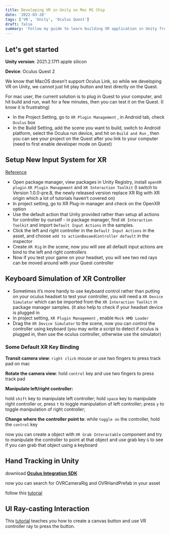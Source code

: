 ```yaml
---
title: Developing VR in Unity on Mac M1 Chip
date: '2022-03-20'
tags: ['VR', 'Unity', 'Oculus Quest']
draft: false
summary: 'Follow my guide to learn building VR application in Unity from scratch'
---
```


## Let's get started


**Unity version**: 2021.2.17f1 apple silicon 

**Device**: Oculus Quest 2


We know that MacOS doesn’t support Oculus Link, so while we developing VR on Unity, we cannot just hit play button and test directly on the Quest.

For mac user, the current solution is to plug in Quest to your computer, and hit build and run, wait for a few minutes, then you can test it on the Quest. (I know it is frustrating)

- In the Project Setting, go to `XR Plugin Management` , in Android tab, check `Oculus` box
- In the Build Setting, add the scene you want to build, switch to Android platform, select the Oculus run device, and hit on `Build and Run` , then you can see your project on the Quest after you link to your computer (need to first enable developer mode on Quest)

## Setup New Input System for XR

[Reference](https://www.youtube.com/watch?v=UlqdHrfXppo&ab_channel=Valem)

- Open package manager, view packages in Unity Registry, install `openXR plugin` `XR Plugin Management` and `XR Interaction Toolkit` (I switch to Version 1.0.0-pre.8, the newly released version replace XR Rig with XR origin which a lot of tutorials haven’t covered on)
- In project setting, go to XR Plug-in manager and check on the OpenXR option
- Use the default action that Unity provided rather than setup all actions for controller by ourself - in package manager, find `XR Interaction Toolkit` and import `Default Input Actions` in the samples.
- Click the left and right controller in the `Default Input Actions` in the asset, and choose `add to actionBasaedController default` in the inspector
- Create `XR Rig` in the scene, now you will see all default input actions are bind to the left and right controllers
- Now if you test your game on your headset, you will see two red rays can be moved around with your Quest controller

## Keyboard Simulation of XR Controller

- Sometimes it’s more handy to use keyboard control rather than putting on your oculus headset to test your controller, you will need a `XR Device Simulator` which can be imported from the `XR Interaction Toolkit` in package manager samples. (it also help to check if your headset device is plugged in
- In project setting, `XR Plugin Management` , enable `Mock HMD Loader`
- Drag the `XR Device Simulator` to the scene, now you can control the controller using keyboard (you may write a script to detect if oculus is plugged in, then use the oculus controller, otherwise use the simulator)
    
### Some Default XR Key Binding
    
**Transit camera view**: `right click` mouse or use two fingers to press track pad on mac 

**Rotate the camera view**: hold `control` key and use two fingers to press track pad

**Manipulate left/right controller:**

hold `shift` key to manipulate left controller; hold `space` key to manipulate right controller or, press `t` to toggle manipulation of left controller; press `y` to toggle manipulation of right controller; 

**Change where the controller point to**: while `toggle on` the controller, hold the `control` key

now you can create a object with `XR Grab Interactable` component and try to manipulate the controller to point at that object and use grab key `G` to see if you can grab that object using a keyboard

## Hand Tracking in Unity

download **[Oculus Integration SDK](https://developer.oculus.com/downloads/package/unity-integration)**

now you can search for OVRCameraRig and OVRHandPrefab in your asset

follow this [tutorial](https://arvrjourney.com/vr-hand-tracking-with-oculus-quest-and-oculus-link-35568eb3d6f4)

## UI Ray-casting Interaction

This [tutorial](https://www.youtube.com/watch?v=nwKvsRz12l0&ab_channel=SharkJets) teaches you how to create a canvas button and use VR controller ray to press the button. 